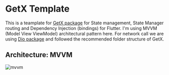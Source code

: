 # GetX Template

This is a teamplate for [GetX package](https://pub.dev/packages/get) for State management, State Manager routing and Dependency Injection (bindings) for Flutter.
I'm using MVVM (Model View ViewModel) architectural pattern here. For network call we are using [Dio package](https://pub.dev/packages/dio)  and followed the recommended folder structure of GetX.
## Architecture: MVVM

![mvvm](https://user-images.githubusercontent.com/3769029/137336079-1f3384d0-b9d6-4462-a2c4-4a3d2cc77e8a.png)
